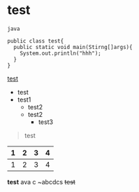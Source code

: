 # test

```
java

public class test{
  public static void main(Stirng[]args){
    System.out.println("hhh");
  }
}
```

[test](https://github.com/kimsehw/test)

* test
* test1
  * test2
  * test2
    - test3

> test

1|2|3|4
---|---|---|---|
1|2|3|4

**test** ava  c ~abcdcs ~~test~~
